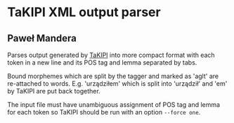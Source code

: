 # TaKIPI XML output parser
## Paweł Mandera

Parses output generated by [TaKIPI](http://nlp.pwr.wroc.pl/takipi/) into more compact format
with each token in a new line and its POS tag and lemma separated by tabs.

Bound morphemes which are split by the tagger and marked as 'aglt' are re-attached to words.
E.g. 'urządziłem' which is split into 'urządził' and 'em' by TaKIPI are put back together.

The input file must have unambiguous assignment of POS tag and lemma for each token so TaKIPI
should be run with an option `--force one`.
